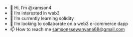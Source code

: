 - 👋 Hi, I’m @xamson4
- 👀 I’m interested in web3
- 🌱 I’m currently learning solidity
- 💞️ I’m looking to collaborate on a web3 e-commerce dapp
- 📫 How to reach me samsonssewanyana68@gmail.com

<!---
xamson4/xamson4 is a ✨ special ✨ repository because its `README.md` (this file) appears on your GitHub profile.
You can click the Preview link to take a look at your changes.
--->
